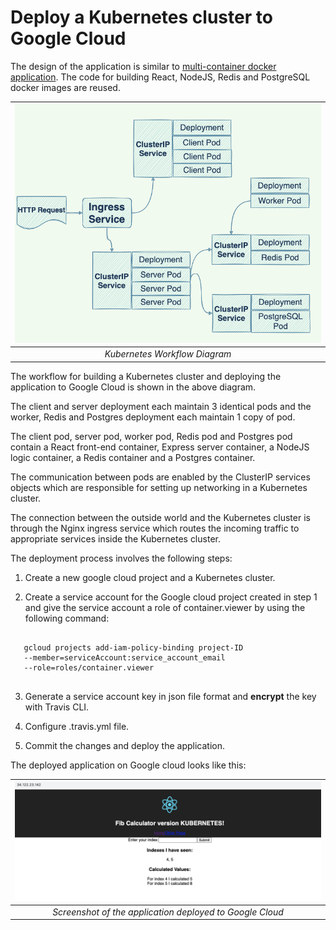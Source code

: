 # Deploy a Kubernetes cluster to Google Cloud

The design of the application is similar to [multi-container docker application](https://github.com/yijunge/multi-container-docker). The code for building React, NodeJS, Redis and PostgreSQL docker images are reused.

| ![workflow](./screenshots/workflow_k8s.png "workflow") |
|:--:|
|*Kubernetes Workflow  Diagram*|

The workflow for building a Kubernetes cluster and deploying the application to Google Cloud is shown in the above diagram.

The client and server deployment each maintain 3 identical pods and the worker, Redis and Postgres deployment each maintain 1 copy of pod.  

The client pod, server pod, worker pod, Redis pod and Postgres pod contain a React front-end container, Express server container, a NodeJS logic container, a Redis container and a Postgres container.

The communication between pods are enabled by the ClusterIP services objects which are responsible for setting up networking in a Kubernetes cluster.

The connection between the outside world and the Kubernetes cluster is through the Nginx ingress service which routes the incoming traffic to appropriate services inside the Kubernetes cluster.

The deployment process involves the following steps:

1. Create a new google cloud project and a Kubernetes cluster.

2. Create a service account for the Google cloud project created in step 1 and give the service account a role of container.viewer by using the following command:
<pre>
<code>
   gcloud projects add-iam-policy-binding project-ID
   --member=serviceAccount:service_account_email
   --role=roles/container.viewer
</code>
</pre>

3. Generate a service account key in json file format and <strong>encrypt</strong> the key with Travis CLI.

4. Configure .travis.yml file.

5. Commit the changes and deploy the application.

The deployed application on Google cloud looks like this:

| ![app](./screenshots/application.png "app") |
|:--:|
|*Screenshot of the application deployed to Google Cloud*|
